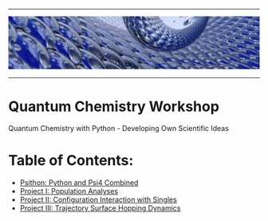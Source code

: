 *****
![alt text](./doc/figures/toc.jpg "Logo Title Text 1")
*****

Quantum Chemistry Workshop
==========================

Quantum Chemistry with Python - Developing Own Scientific Ideas

# Table of Contents:
 * [Psithon: Python and Psi4 Combined](https://github.com/globulion/qc-workshop/blob/master/tutor/psithon/README.md)
 * [Project I: Population Analyses](https://github.com/globulion/qc-workshop/blob/master/tutor/project_1/README-i.md)
 * [Project II: Configuration Interaction with Singles](https://github.com/globulion/qc-workshop/blob/master/tutor/project_2/README-ii.md)
 * [Project III: Trajectory Surface Hopping Dynamics](tree/master/tutor/project_3/README-iii.md)

